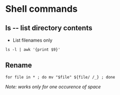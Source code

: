 # Shell commands

## ls -- list directory contents

* List filenames only

```shell
ls -l | awk '{print $9}'
```

## Rename

```shell
for file in * ; do mv "$file" ${file/ /_} ; done
```

_Note: works only for one occurence of space_
